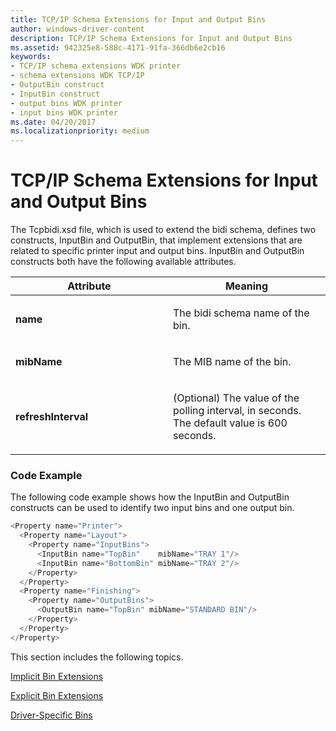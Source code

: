```yaml
---
title: TCP/IP Schema Extensions for Input and Output Bins
author: windows-driver-content
description: TCP/IP Schema Extensions for Input and Output Bins
ms.assetid: 942325e8-588c-4171-91fa-366db6e2cb16
keywords:
- TCP/IP schema extensions WDK printer
- schema extensions WDK TCP/IP
- OutputBin construct
- InputBin construct
- output bins WDK printer
- input bins WDK printer
ms.date: 04/20/2017
ms.localizationpriority: medium
---
```


# TCP/IP Schema Extensions for Input and Output Bins


The Tcpbidi.xsd file, which is used to extend the bidi schema, defines two constructs, InputBin and OutputBin, that implement extensions that are related to specific printer input and output bins. InputBin and OutputBin constructs both have the following available attributes.

<table>
<colgroup>
<col width="50%" />
<col width="50%" />
</colgroup>
<thead>
<tr class="header">
<th>Attribute</th>
<th>Meaning</th>
</tr>
</thead>
<tbody>
<tr class="odd">
<td><p><strong>name</strong></p></td>
<td><p>The bidi schema name of the bin.</p></td>
</tr>
<tr class="even">
<td><p><strong>mibName</strong></p></td>
<td><p>The MIB name of the bin.</p></td>
</tr>
<tr class="odd">
<td><p><strong>refreshInterval</strong></p></td>
<td><p>(Optional) The value of the polling interval, in seconds. The default value is 600 seconds.</p></td>
</tr>
</tbody>
</table>

 

### Code Example

The following code example shows how the InputBin and OutputBin constructs can be used to identify two input bins and one output bin.

```cpp
<Property name="Printer">
  <Property name="Layout">
    <Property name="InputBins">
      <InputBin name="TopBin"    mibName="TRAY 1"/>
      <InputBin name="BottomBin" mibName="TRAY 2"/>
    </Property>
  </Property>
  <Property name="Finishing">
    <Property name="OutputBins">
      <OutputBin name="TopBin" mibName="STANDARD BIN"/>
    </Property>
  </Property>
</Property>
```

This section includes the following topics.

[Implicit Bin Extensions](implicit-bin-extensions.md)

[Explicit Bin Extensions](explicit-bin-extensions.md)

[Driver-Specific Bins](driver-specific-bins.md)

 

 




